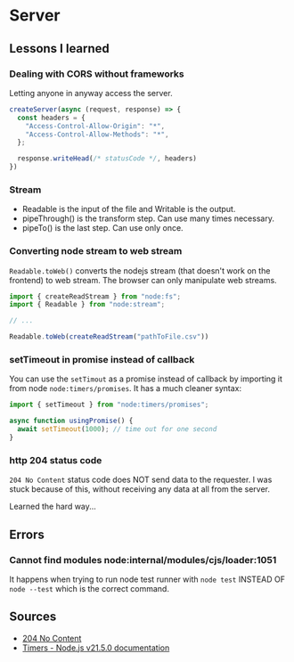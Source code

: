 # Server

## Lessons I learned

### Dealing with CORS without frameworks

Letting anyone in anyway access the server.

```javascript
createServer(async (request, response) => {
  const headers = {
    "Access-Control-Allow-Origin": "*",
    "Access-Control-Allow-Methods": "*",
  };

  response.writeHead(/* statusCode */, headers)
})
```

### Stream

- Readable is the input of the file and Writable is the output.
- pipeThrough() is the transform step. Can use many times necessary.
- pipeTo() is the last step. Can use only once.


### Converting node stream to web stream

`Readable.toWeb()` converts the nodejs stream (that doesn't work on the frontend) to web stream. The browser can only manipulate web streams.

```javascript
import { createReadStream } from "node:fs";
import { Readable } from "node:stream";

// ...

Readable.toWeb(createReadStream("pathToFile.csv"))
```

### setTimeout in promise instead of callback

You can use the `setTimout` as a promise instead of callback by importing it from node `node:timers/promises`. It has a much cleaner syntax: 

```javascript
import { setTimeout } from "node:timers/promises";

async function usingPromise() {
  await setTimeout(1000); // time out for one second
}
```

### http 204 status code

`204 No Content` status code does NOT send data to the requester. I was stuck because of this, without receiving any data at all from the server. 

Learned the hard way...

## Errors

### Cannot find modules node:internal/modules/cjs/loader:1051

It happens when trying to run node test runner with `node test` INSTEAD OF `node --test` which is the correct command.

## Sources

- [204 No Content](https://developer.mozilla.org/pt-BR/docs/Web/HTTP/Status/204)
- [Timers - Node.js v21.5.0 documentation](https://nodejs.org/api/timers.html#timerspromisessettimeoutdelay-value-options)